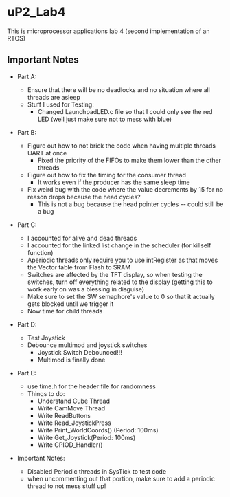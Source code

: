 # uP2_Lab4

This is microprocessor applications lab 4 (second implementation of an RTOS)

## Important Notes

- Part A:
  - Ensure that there will be no deadlocks and no situation where all threads are asleep
  - Stuff I used for Testing:
    - Changed LaunchpadLED.c file so that I could only see the red LED (well just make sure not to mess with blue)
  
- Part B:
  - Figure out how to not brick the code when having multiple threads UART at once
    - Fixed the priority of the FIFOs to make them lower than the other threads
  - Figure out how to fix the timing for the consumer thread
    - It works even if the producer has the same sleep time
  - Fix weird bug with the code where the value decrements by 15 for no reason drops because the head cycles?
    - This is not a bug because the head pointer cycles -- could still be a bug
  
- Part C:
  - I accounted for alive and dead threads
  - I accounted for the linked list change in the scheduler (for killself function)
  - Aperiodic threads only require you to use intRegister as that moves the Vector table from Flash to SRAM
  - Switches are affected by the TFT display, so when testing the switches, turn off everything related to the display (getting this to work early on was a blessing in disguise)
  - Make sure to set the SW semaphore's value to 0 so that it actually gets blocked until we trigger it
  - Now time for child threads

- Part D:
  - Test Joystick
  - Debounce multimod and joystick switches
    - Joystick Switch Debounced!!!
    - Multimod is finally done
  
- Part E:
  - use time.h for the header file for randomness
  - Things to do:
    - Understand Cube Thread
    - Write CamMove Thread
    - Write ReadButtons
    - Write Read_JoystickPress
    - Write Print_WorldCoords() (Period: 100ms)
    - Write Get_Joystick(Period: 100ms)
    - Write GPIOD_Handler()
  
- Important Notes:
  - Disabled Periodic threads in SysTick to test code
  - when uncommenting out that portion, make sure to add a periodic thread to not mess stuff up!
  